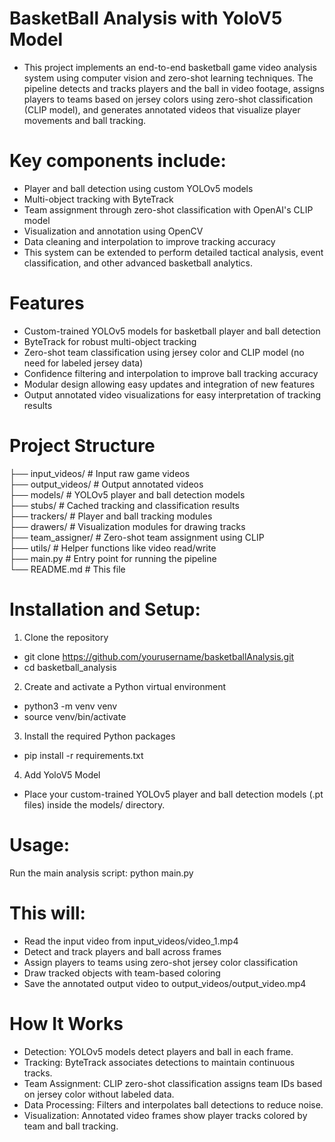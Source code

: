 # BasketBall Analysis with YoloV5 Model 
- This project implements an end-to-end basketball game video analysis system using computer vision and zero-shot learning techniques. The pipeline detects and tracks players and the ball in video footage, assigns players to teams based on jersey colors using zero-shot classification (CLIP model), and generates annotated videos that visualize player movements and ball tracking.

# Key components include:

- Player and ball detection using custom YOLOv5 models
- Multi-object tracking with ByteTrack
- Team assignment through zero-shot classification with OpenAI's CLIP model
- Visualization and annotation using OpenCV
- Data cleaning and interpolation to improve tracking accuracy
- This system can be extended to perform detailed tactical analysis, event classification, and other advanced basketball analytics.

# Features
- Custom-trained YOLOv5 models for basketball player and ball detection
- ByteTrack for robust multi-object tracking
- Zero-shot team classification using jersey color and CLIP model (no need for labeled jersey data)
- Confidence filtering and interpolation to improve ball tracking accuracy
- Modular design allowing easy updates and integration of new features
- Output annotated video visualizations for easy interpretation of tracking results

# Project Structure
├── input_videos/                # Input raw game videos  
├── output_videos/               # Output annotated videos  
├── models/                     # YOLOv5 player and ball detection models  
├── stubs/                      # Cached tracking and classification results  
├── trackers/                   # Player and ball tracking modules  
├── drawers/                    # Visualization modules for drawing tracks  
├── team_assigner/              # Zero-shot team assignment using CLIP  
├── utils/                      # Helper functions like video read/write  
├── main.py                     # Entry point for running the pipeline  
└── README.md                   # This file  

# Installation and Setup:

1. Clone the repository
- git clone https://github.com/yourusername/basketballAnalysis.git
- cd basketball_analysis

2. Create and activate a Python virtual environment
- python3 -m venv venv
- source venv/bin/activate

3. Install the required Python packages
- pip install -r requirements.txt

4. Add YoloV5 Model
- Place your custom-trained YOLOv5 player and ball detection models (.pt files) inside the models/ directory.

# Usage:
Run the main analysis script: python main.py

# This will:

- Read the input video from input_videos/video_1.mp4
- Detect and track players and ball across frames
- Assign players to teams using zero-shot jersey color classification
- Draw tracked objects with team-based coloring
- Save the annotated output video to output_videos/output_video.mp4

# How It Works
- Detection: YOLOv5 models detect players and ball in each frame.
- Tracking: ByteTrack associates detections to maintain continuous tracks.
- Team Assignment: CLIP zero-shot classification assigns team IDs based on jersey color without labeled data.
- Data Processing: Filters and interpolates ball detections to reduce noise.
- Visualization: Annotated video frames show player tracks colored by team and ball tracking.


